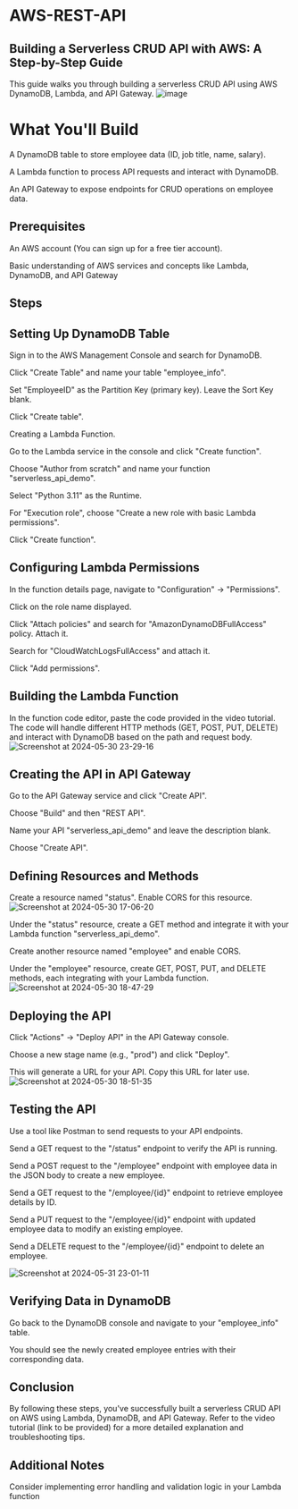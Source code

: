 # AWS-REST-API
## Building a Serverless CRUD API with AWS: A Step-by-Step Guide

This guide walks you through building a serverless CRUD API using AWS DynamoDB, Lambda, and API Gateway.
![image](https://github.com/njange/AWS-REST-API/assets/128843179/4ad94735-a504-4f72-a20a-3a787ee65ca6)


# What You'll Build

A DynamoDB table to store employee data (ID, job title, name, salary).

A Lambda function to process API requests and interact with DynamoDB.

An API Gateway to expose endpoints for CRUD operations on employee data.

## Prerequisites

An AWS account (You can sign up for a free tier account).

Basic understanding of AWS services and concepts like Lambda, DynamoDB, and API Gateway

## Steps

## Setting Up DynamoDB Table

Sign in to the AWS Management Console and search for DynamoDB.

Click "Create Table" and name your table "employee_info".

Set "EmployeeID" as the Partition Key (primary key). Leave the Sort Key blank.

Click "Create table".

Creating a Lambda Function.

Go to the Lambda service in the console and click "Create function".

Choose "Author from scratch" and name your function "serverless_api_demo".

Select "Python 3.11" as the Runtime.

For "Execution role", choose "Create a new role with basic Lambda permissions".

Click "Create function".

## Configuring Lambda Permissions

In the function details page, navigate to "Configuration" -> "Permissions".

Click on the role name displayed.

Click "Attach policies" and search for "AmazonDynamoDBFullAccess" policy. Attach it.

Search for "CloudWatchLogsFullAccess" and attach it.

Click "Add permissions".

## Building the Lambda Function

In the function code editor, paste the code provided in the video tutorial. The code will handle different HTTP methods (GET, POST, PUT, DELETE) and interact with DynamoDB based on the path and request body.
![Screenshot at 2024-05-30 23-29-16](https://github.com/njange/AWS-REST-API/assets/128843179/e3ed1a5c-4488-4895-948e-39a7bb0d1202)

## Creating the API in API Gateway

Go to the API Gateway service and click "Create API".

Choose "Build" and then "REST API".

Name your API "serverless_api_demo" and leave the description blank.

Choose "Create API".

## Defining Resources and Methods

Create a resource named "status". Enable CORS for this resource.
![Screenshot at 2024-05-30 17-06-20](https://github.com/njange/AWS-REST-API/assets/128843179/2c8116df-1db8-446b-91f5-d3de3b3371c2)

Under the "status" resource, create a GET method and integrate it with your Lambda function "serverless_api_demo".

Create another resource named "employee" and enable CORS.

Under the "employee" resource, create GET, POST, PUT, and DELETE methods, each integrating with your Lambda function.
![Screenshot at 2024-05-30 18-47-29](https://github.com/njange/AWS-REST-API/assets/128843179/3480f85d-f6fb-40b1-8052-38938a9ed02a)

## Deploying the API

Click "Actions" -> "Deploy API" in the API Gateway console.

Choose a new stage name (e.g., "prod") and click "Deploy".

This will generate a URL for your API. Copy this URL for later use.
![Screenshot at 2024-05-30 18-51-35](https://github.com/njange/AWS-REST-API/assets/128843179/5563c800-62b1-498e-bfec-307683f35a9e)

## Testing the API

Use a tool like Postman to send requests to your API endpoints.

Send a GET request to the "/status" endpoint to verify the API is running.

Send a POST request to the "/employee" endpoint with employee data in the JSON body to create a new employee.

Send a GET request to the "/employee/{id}" endpoint to retrieve employee details by ID.

Send a PUT request to the "/employee/{id}" endpoint with updated employee data to modify an existing employee.

Send a DELETE request to the "/employee/{id}" endpoint to delete an employee.

![Screenshot at 2024-05-31 23-01-11](https://github.com/njange/AWS-REST-API/assets/128843179/ea6d2fb8-07d9-4cbb-9bb3-73909ae341e0)

## Verifying Data in DynamoDB

Go back to the DynamoDB console and navigate to your "employee_info" table.

You should see the newly created employee entries with their corresponding data.

## Conclusion

By following these steps, you've successfully built a serverless CRUD API on AWS using Lambda, DynamoDB, and API Gateway. Refer to the video tutorial (link to be provided) for a more detailed explanation and troubleshooting tips.

## Additional Notes


Consider implementing error handling and validation logic in your Lambda function
